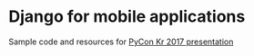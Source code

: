 # Django for mobile applications
Sample code and resources for [PyCon Kr 2017 presentation](https://www.pycon.kr/2017/program/163)
